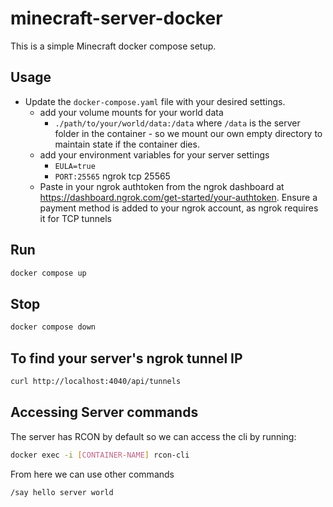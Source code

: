 # minecraft-server-docker

This is a simple Minecraft docker compose setup.

## Usage
- Update the `docker-compose.yaml` file with your desired settings.
    - add your volume mounts for your world data
        - `./path/to/your/world/data:/data` where `/data` is the server folder in the container - so we mount our own empty directory to maintain state if the container dies.
    - add your environment variables for your server settings
        - `EULA=true`
        - `PORT:25565` ngrok tcp 25565
    - Paste in your ngrok authtoken from the ngrok dashboard at https://dashboard.ngrok.com/get-started/your-authtoken. Ensure a payment method is added to your ngrok account, as ngrok requires it for TCP tunnels

## Run
```bash
docker compose up
```

## Stop
```bash
docker compose down
```
## To find your server's ngrok tunnel IP

```bash
curl http://localhost:4040/api/tunnels
```

## Accessing Server commands
The server has RCON by default so we can access the cli by running:
```bash
docker exec -i [CONTAINER-NAME] rcon-cli
```
From here we can use other commands
```bash
/say hello server world
```
